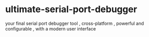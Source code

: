 # ultimate-serial-port-debugger
your final serial port debugger tool , cross-platform , powerful and configurable , with a modern user interface
